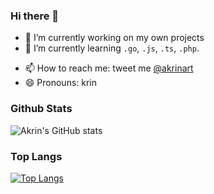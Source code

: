 ### Hi there 👋

<!--
**akrindev/akrindev** is a ✨ _special_ ✨ repository because its `README.md` (this file) appears on your GitHub profile.

Here are some ideas to get you started:
-->


- 🔭 I’m currently working on my own projects
- 🌱 I’m currently learning `.go`, `.js`, `.ts`, `.php`.
<!-- - 👯 I’m looking to collaborate on -->
<!-- - 🤔 I’m looking for help with ... 
- 💬 Ask me about ... -->
- 📫 How to reach me: tweet me [@akrinart](https://twitter.com/Akrinart)
- 😄 Pronouns: krin


### Github Stats
![Akrin's GitHub stats](https://github-readme-stats.vercel.app/api?username=akrindev&show_icons=true&theme=react&count_private=true)

### Top Langs
[![Top Langs](https://github-readme-stats.vercel.app/api/top-langs/?username=akrindev&hide=blade,html&langs_count=4)](https://github.com/akrindev)
